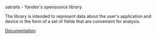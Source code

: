 uatraits - Yandex's opensource library. 

The library is intended to represent data about the user's application and device in the form of a set of fields that are convenient for analysis.

[Documentation](https://github.com/BayoNet/uatraits_doc_test/blob/master/doc/en/introduction.md)
